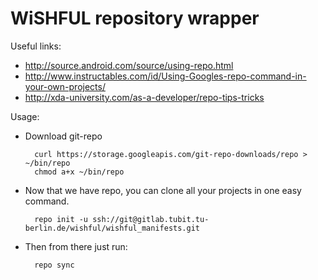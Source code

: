 WiSHFUL repository wrapper
==========================

Useful links:

- http://source.android.com/source/using-repo.html
- http://www.instructables.com/id/Using-Googles-repo-command-in-your-own-projects/
- http://xda-university.com/as-a-developer/repo-tips-tricks

Usage:

- Download git-repo

        curl https://storage.googleapis.com/git-repo-downloads/repo > ~/bin/repo
        chmod a+x ~/bin/repo

- Now that we have repo, you can clone all your projects in one easy command.

        repo init -u ssh://git@gitlab.tubit.tu-berlin.de/wishful/wishful_manifests.git

- Then from there just run:

        repo sync

